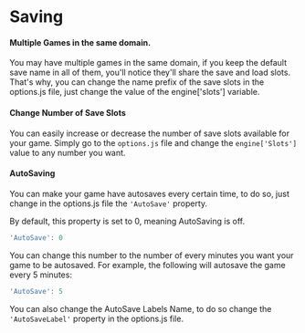 # Saving

#### Multiple Games in the same domain.

You may have multiple games in the same domain, if you keep the default save name in all of them, you'll notice they'll share the save and load slots. That's why, you can change the name prefix of the save slots in the options.js file, just change the value of the engine\['slots'\] variable.

#### Change Number of Save Slots

You can easily increase or decrease the number of save slots available for your game. Simply go to the `options.js` file and change the `engine['Slots']` value to any number you want.

#### AutoSaving

You can make your game have autosaves every certain time, to do so, just change in the options.js file the `'AutoSave'` property.

By default, this property is set to 0, meaning AutoSaving is off.

```javascript
'AutoSave': 0
```

You can change this number to the number of every minutes you want your game to be autosaved. For example, the following will autosave the game every 5 minutes:

```javascript
'AutoSave': 5
```

You can also change the AutoSave Labels Name, to do so change the `'AutoSaveLabel'` property in the options.js file.

